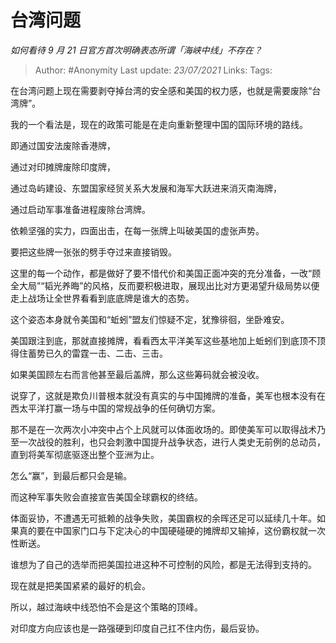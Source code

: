 # 台湾问题      
*如何看待 9 月 21 日官方首次明确表态所谓「海峡中线」不存在？*

> Author: #Anonymity
> Last update: *23/07/2021* 
> Links:
> Tags:  
  

在台湾问题上现在需要剥夺掉台湾的安全感和美国的权力感，也就是需要废除“台湾牌”。

我的一个看法是，现在的政策可能是在走向重新整理中国的国际环境的路线。

即通过国安法废除香港牌，

通过对印摊牌废除印度牌，

通过岛屿建设、东盟国家经贸关系大发展和海军大跃进来消灭南海牌，

通过启动军事准备进程废除台湾牌。

依赖坚强的实力，四面出击，在每一张牌上叫破美国的虚张声势。

要把这些牌一张张的劈手夺过来直接销毁。

这里的每一个动作，都是做好了要不惜代价和美国正面冲突的充分准备，一改“顾全大局”“韬光养晦”的风格，反而要积极进取，展现出比对方更渴望升级局势以便走上战场让全世界看看到底底牌是谁大的态势。

这个姿态本身就令美国和“蚯蚓”盟友们惊疑不定，犹豫徘徊，坐卧难安。

美国跟注到底，那就直接摊牌，看看西太平洋美军这些基地加上蚯蚓们到底顶不顶得住蓄势已久的雷霆一击、二击、三击。

如果美国顾左右而言他甚至最后盖牌，那么这些筹码就会被没收。

说穿了，这就是欺负川普根本就没有真实的与中国摊牌的准备，美军也根本没有在西太平洋打赢一场与中国的常规战争的任何确切方案。

那不是在一次两次小冲突中占个上风就可以体面收场的。即使美军可以取得战术乃至一次战役的胜利，也只会刺激中国提升战争状态，进行人类史无前例的总动员，直到将美军彻底驱逐出整个亚洲为止。

怎么“赢”，到最后都只会是输。

而这种军事失败会直接宣告美国全球霸权的终结。

体面妥协，不遭遇无可抵赖的战争失败，美国霸权的余晖还足可以延续几十年。如果真的要在中国家门口与下定决心的中国硬碰硬的摊牌却又输掉，这份霸权就一次性断送。

谁想为了自己的选举而把美国拉进这种不可控制的风险，都是无法得到支持的。

现在就是把美国紧紧的最好的机会。

所以，越过海峡中线恐怕不会是这个策略的顶峰。

对印度方向应该也是一路强硬到印度自己扛不住内伤，最后妥协。